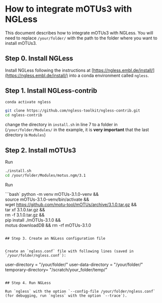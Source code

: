 # How to integrate mOTUs3 with NGLess

This document describes how to integrate mOTUs3 with NGLess. You will need to replace `/your/folder/` with the path to the folder where you want to install mOTUs3.

## Step 0. Install NGLess

Install NGLess following the instructions at [https://ngless.embl.de/install/](https://ngless.embl.de/install/) into a conda environment called `ngless`.

## Step 1. Install NGLess-contrib

```bash
conda activate ngless

git clone https://github.com/ngless-toolkit/ngless-contrib.git
cd ngless-contrib
```


change the directory in `install.sh` in line 7 to a folder in (`/your/folder/Modules/` in the example, it is **very important** that the last directory is `Modules`)

## Step 2. Install mOTUs3

Run

```bash
./install.sh
cd /your/folder/Modules/motus.ngm/3.1
```

Run

```bash`
python -m venv mOTUs-3.1.0-venv && \
    source mOTUs-3.1.0-venv/bin/activate && \
    wget https://github.com/motu-tool/mOTUs/archive/3.1.0.tar.gz && \
    tar xf 3.1.0.tar.gz && \
    rm -f 3.1.0.tar.gz && \
    pip install ./mOTUs-3.1.0 && \
    motus downloadDB && rm -rf mOTUs-3.1.0
```

## Step 3. Create an NGLess configuration file


Create an `ngless.conf` file with following lines (saved in `/your/folder/ngless.conf`):

```
user-directory = "/your/folder/"
user-data-directory = "/your/folder/"
temporary-directory= "/scratch/your_folder/temp/"
```

## Step 4. Run NGLess

Run `ngless` with the option `--config-file /your/folder/ngless.conf` (for debugging, run `ngless` with the option `--trace`).

 
